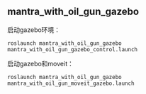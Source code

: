 ## mantra_with_oil_gun_gazebo



启动gazebo环境：

```
roslaunch mantra_with_oil_gun_gazebo mantra_with_oil_gun_gazebo_control.launch
```

启动gazebo和moveit：

```
roslaunch mantra_with_oil_gun_gazebo mantra_with_oil_gun_moveit_gazebo.launch
```


